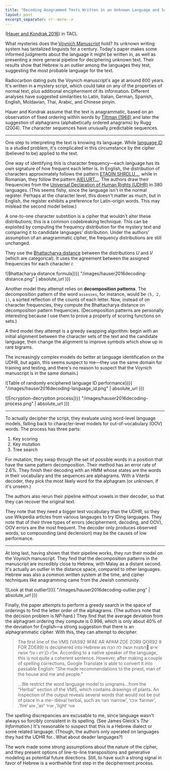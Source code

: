 ```yaml
---
title: "Decoding Anagrammed Texts Written in an Unknown Language and Script"
layout: post
excerpt_separator: <!--more-->
---
```

([Hauer and Kondrak 2016](https://www.aclweb.org/anthology/Q16-1006)) in TACL

What mysteries does the [Voynich Manuscript](https://en.wikipedia.org/wiki/Voynich_manuscript) hold? Its unknown writing system has tantalized linguists for a century. Today's paper makes some informed judgments about the language it might be written in, as well as presenting a more general pipeline for deciphering unknown text. Their results show that Hebrew is an outlier among the languages they test, suggesting the most probable language for the text.

<!--more-->

Radiocarbon dating puts the Voynich manuscript's age at around 600 years. It's written in a mystery script, which could take on any of the properties of normal text, plus additional encipherment of its information. Different analyses have suggested similarities to Latin, Italian, German, Spanish, English, Moldavian, Thai, Arabic, and Chinese pinyin. 

Hauer and Kondrak assume that the text is anagrammatic, based on an observation of fixed ordering within words by [Tiltman (1968)](https://www.nsa.gov/news-features/declassified-documents/tech-journals/assets/files/voynich-manuscript-mysterious.pdf) and later the suggestion of alphagrams (alphabetically ordered anagrams) by Rugg (2004). The character sequences have unusually predictable sequences.

---

One step to interpreting the text is knowing its language. While [language ID](https://en.wikipedia.org/wiki/Language_identification) is a studied problem, it's complicated in this circumstance by the cipher (believed to be) applied to the text.

One way of identifying this is character frequency—each language has its own signature of how frequent each letter is. In English, the distribution of characters approximately follows the pattern [ETAOIN SHRDLU...](https://en.wikipedia.org/wiki/Etaoin_shrdlu), while in Romanian, they follow the pattern [AIELURT...](www.cryptogram.org/downloads/words/frequency.html). The authors draw their frequencies from the [Universal Declaration of Human Rights (UDHR)](https://en.wikipedia.org/wiki/Universal_Declaration_of_Human_Rights) in 380 languages. (This seems fishy, since the language isn't in the normal register. Perhaps at the character level, this doesn't matter as much, but in English, the register exhibits a preference for Latin-origin words. This may mislead the second model below.)

A one-to-one character substition is a cipher that wouldn't alter these distributions; this is a common codebreaking technique. This can be exploited by computing the frequency distribution for the mystery text and comparing it to candidate languages' distribution. Under the authors' assumption of an anagrammatic cipher, the frequency distributions are still unchanged. 

They use the [Bhattacharya distance](https://en.wikipedia.org/wiki/Bhattacharyya_distance) between the distributions *U* and *V* (which are categorical). It uses the agreement between the assigned frequencies for each character *i*:

![Bhattacharya distance formula]({{ "/images/hauser2016decoding-distance.png" | absolute_url }})

Another model they attempt relies on **decomposition patterns**. The decomposition pattern of the word `assesses`, for instance, would be `(5, 2, 1)`, a sorted reflection of the counts of each letter. Now, instead of on character frequencies, they compute the Bhattacharya distance on decomposition pattern frequencies. (Decomposition patterns are personally interesting because I use them to prove a property of scoring functions on sets.)

A third model they attempt is a greedy swapping algorithm: begin with an initial alignment between the character sets of the text and the candidate language, then change the alignment to improve symbols which show up in rare bigrams.

The increasingly complex models do better at language identification on the UDHR, but again, this seems suspect to me—they use the same domain for training and testing, and there's no reason to suspect that the Voynich manuscript is in the same domain.)

![Table of randomly enciphered language ID performance]({{ "/images/hauser2016decoding-language_id.png" | absolute_url }})

![Encryption-decryption process]({{ "/images/hauser2016decoding-process.png" | absolute_url }})

---

To actually decipher the script, they evaluate using word-level language models, falling back to character-level models for out-of-vocabulary (OOV) words. The process has three parts:

1. Key scoring
2. Key mutation
3. Tree search

For mutation, they swap through the set of possible words in a position that have the same pattern decomposition. Their method has an error rate of 2.6%. They finish their decoding with an HMM whose states are the words in their vocabulary and the sequences are alphagrams. With a Viterbi decoder, they pick the most likely word for the alphagram (or unknown, if it's unseen.)

The authors also rerun their pipeline without vowels in their decoder, so that they can recover the original text.

They note that they need a bigger test vocabulary than the UDHR, so they use Wikipedia articles from various langauges to try IDing languages. They note that of their three types of errors (decipherment, decoding, and OOV), OOV errors are the most frequent. The decoder only produces observed words, so compounding (and declension) may be the causes of low performance.

---

At long last, having shown that their pipeline works, they run their model on the Voynich manuscript. They find that the decomposition patterns in the manuscript are incredibly close to Hebrew, with Malay as a distant second. It's actually an outlier in the distance space, compared to other languages. Hebrew was also a common written system at the time, and cipher techniques like anagramming came from the Jewish community.

![Look at that outlier!]({{ "/images/hauser2016decoding-outlier.png" | absolute_url }})


Finally, the paper attempts to perform a greedy search in the space of orderings to find the letter order of the alphagrams. (The authors note that the decision problem is NP-hard.) They find that the average deviation from the alphagram ordering they compute is 0.996, which is only about 40% of the deviation for English—a strong suggestion that there is an alphagrammatic cipher. With this, they can attempt to decipher.

> The first line of the VMS (VAS92 9FAE AR APAM ZOE ZOR9 QOR92 9 FOR ZOE89) is deciphered into Hebrew as המצות ועשה לה הכה􏰃 איש אליו לביחו ו עלי אנשיו. According to a native speaker of the language, this is not quite a coherent sentence. However, after making a couple of spelling corrections, Google Translate is able to convert it into passable English: “She made recommendations to the priest, man of the house and me and people.”
> 
> ...We restrict the word language model to unigrams...from the “Herbal” section of the VMS, which contains drawings of plants. An inspection of the output reveals several words that would not be out of place in a me- dieval herbal, such as הצר ‘narrow’, איכר ‘farmer’, .’fire‘ אשׁ ,’air‘ אויר ,’light‘ אור

The spelling discrepancies are excusable to me, since language wasn't always so forcibly consistent in its spelling. (See James Gleick's *The Information*.) It's reasonable to suspect that this is a Hebrew dialect or some related language. (Though, the authors only operated on languages they had the UDHR for...What about deader languages?)

The work made some strong assumptions about the nature of the cipher, and they present options of line-to-line transpositions and generative modeling as potential future directions. Still, to have such a strong signal in favor of Hebrew is a worthwhile first step in the decipherment process.
